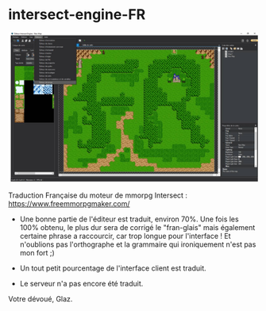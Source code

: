 # intersect-engine-FR
![interset-ui-fr](https://github.com/Glazael/intersect-engine-FR/blob/master/intersect-FR.jpg)

Traduction Française du moteur de mmorpg Intersect : https://www.freemmorpgmaker.com/

- Une bonne partie de l'éditeur est traduit, environ 70%. Une fois les 100% obtenu, le plus dur sera de corrigé le "fran-glais" mais également certaine phrase a raccourcir, car trop longue pour l'interface ! Et n'oublions pas l'orthographe et la grammaire qui ironiquement n'est pas mon fort ;)

- Un tout petit pourcentage de l'interface client est traduit.

- Le serveur n'a pas encore été traduit.

Votre dévoué,
Glaz.
